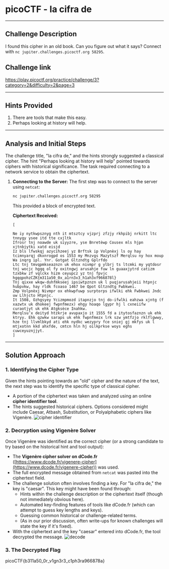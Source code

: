 # picoCTF - la cifra de



---
## Challenge Description

I found this cipher in an old book. Can you figure out what it says? Connect with `nc jupiter.challenges.picoctf.org 58295`.

## Challenge link

https://play.picoctf.org/practice/challenge/3?category=2&difficulty=2&page=3

---
## Hints Provided

1.  There are tools that make this easy.
2.  Perhaps looking at history will help.

---
## Analysis and Initial Steps

The challenge title, "la cifra de," and the hints strongly suggested a classical cipher. The hint "Perhaps looking at history will help" pointed towards ciphers with historical significance. The task required connecting to a network service to obtain the ciphertext.

1.  **Connecting to the Server:**
    The first step was to connect to the server using `netcat`:
    ```bash
    nc jupiter.challenges.picoctf.org 58295
    ```
    This provided a block of encrypted text.

    **Ciphertext Received:**
    ```
    [
    
    Ne iy nytkwpsznyg nth it mtsztcy vjzprj zfzjy rkhpibj nrkitt ltc tnnygy ysee itd tte cxjltk
    Ifrosr tnj noawde uk siyyzre, yse Bnretèwp Cousex mls hjpn xjtnbjytki xatd eisjd
    Iz bls lfwskqj azycihzeej yz Brftsk ip Volpnèxj ls oy hay tcimnyarqj dkxnrogpd os 1553 my Mnzvgs Mazytszf Merqlsu ny hox moup Wa inqrg ipl. Ynr. Gotgat Gltzndtg Gplrfdo
    Ltc tnj tmvqpmkseaznzn uk ehox nivmpr g ylbrj ts ltcmki my yqtdosr tnj wocjc hgqq ol fy oxitngwj arusahje fuw ln guaaxjytrd catizm tzxbkw zf vqlckx hizm ceyupcz yz tnj fpvjc hgqqpohzCZK{m311a50_0x_a1rn3x3_h1ah3xf966878l}
    Tnj qixxe wkqw-duhfmkseej ipsiwtpznzn uk l puqjarusahjeii htpnjc hubpvkw, hay rldk fcoaso 1467 be Qpot Gltzndtg Fwbkwei.
    Zmp Volpnèxj Nivmpr ox ehkwpfuwp surptorps ifwlki ehk Fwbkwei Jndc uw Llhjcto Htpnjc.
    It 1508, Ozhgsyey Ycizmpmozd itapnzjo tnj do-ifwlki eahzwa xjntg (f xazwtx uk dhokeej fwpnfmezx) ehgy hoaqo lgypr hj l cxneiifw curaotjyt uk ehk Atgksèce Inahkw.
    Merqlsu’x deityd htzkrje avupaxjo it 1555 fd a itytosfaznzn uk ehk ktryy. Ehk qzwkw saraps uk ehk fwpnfmezx lrk szw ymtfzjo rklflgwwy, hze tnj llvmlbkyd ati ehk nydkc wezypry fce sniej gj mkfys uk l mtjxotnn kkd ahxfde, cmtcn hln hj oilkprkse woys eghs cuwceyuznjjyt.
    ]
    ```

---
## Solution Approach

### 1. Identifying the Cipher Type

Given the hints pointing towards an "old" cipher and the nature of the text, the next step was to identify the specific type of classical cipher.
* A portion of the ciphertext was taken and analyzed using an online **cipher identifier tool**.
* The hints suggested historical ciphers. Options considered might include Caesar, Atbash, Substitution, or Polyalphabetic ciphers like Vigenère.
![cipher identifier](https://github.com/user-attachments/assets/58f5479f-48ce-46a3-ac54-279c6743c9e0)

### 2. Decryption using Vigenère Solver

Once Vigenère was identified as the correct cipher (or a strong candidate to try based on the historical hint and tool output):
* The **Vigenère cipher solver on dCode.fr** ([https://www.dcode.fr/vigenere-cipher](https://www.dcode.fr/vigenere-cipher)) was used.
* The full encrypted message obtained from `netcat` was pasted into the ciphertext field.
* The challenge solution often involves finding a key. For "la cifra de," the key is "caesar". This key might have been found through:
    * Hints within the challenge description or the ciphertext itself (though not immediately obvious here).
    * Automated key-finding features of tools like dCode.fr (which can attempt to guess key lengths and keys).
    * Guessing common historical or challenge-related terms.
    * (As in our prior discussion, often write-ups for known challenges will state the key if it's fixed).
* With the ciphertext and the key "caesar" entered into dCode.fr, the tool decrypted the message.
![decode](https://github.com/user-attachments/assets/eb179669-9a02-4e33-8f43-ef7448701d40)

### 3. The Decrypted  Flag

picoCTF{b311a50_0r_v1gn3r3_c1ph3ra966878a}



